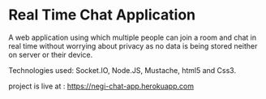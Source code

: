 # Real Time Chat Application

A web application using which multiple people can join a room and chat in real time without worrying about privacy as no data is being stored neither on server or their device.

Technologies used: Socket.IO, Node.JS, Mustache, html5 and Css3.

project is live at : https://negi-chat-app.herokuapp.com

